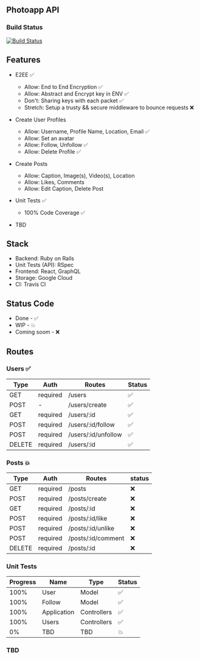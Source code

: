 ## Photoapp API

### Build Status 

[![Build Status](https://travis-ci.com/ShivangDave/photoapp_api.svg?branch=master)](https://travis-ci.com/ShivangDave/photoapp_api)

## Features
- E2EE ✅
    - Allow: End to End Encryption ✅
    - Allow: Abstract and Encrypt key in ENV ✅
    - Don't: Sharing keys with each packet ✅ 
    - Stretch: Setup a trusty && secure middleware to bounce requests ❌

- Create User Profiles 
    - Allow: Username, Profile Name, Location, Email ✅
    - Allow: Set an avatar
    - Allow: Follow, Unfollow ✅
    - Allow: Delete Profile ✅

- Create Posts
    - Allow: Caption, Image(s), Video(s), Location
    - Allow: Likes, Comments
    - Allow: Edit Caption, Delete Post

- Unit Tests ✅
    - 100% Code Coverage ✅

- TBD

## Stack

- Backend: Ruby on Rails
- Unit Tests (API): RSpec
- Frontend: React, GraphQL
- Storage: Google Cloud
- CI: Travis CI

## Status Code

- Done - ✅
- WIP - 💥
- Coming soom - ❌

## Routes

### Users ✅
| Type | Auth | Routes | Status | 
|-|-|-|-|
| GET | required | /users | ✅ |
| POST | - | /users/create | ✅ |
| GET | required | /users/:id | ✅ |
| POST | required | /users/:id/follow | ✅ |
| POST | required | /users/:id/unfollow | ✅ |
| DELETE | required | /users/:id | ✅ |

### Posts 💥
| Type | Auth | Routes | status | 
|-|-|-|-|
| GET | required | /posts | ❌ |
| POST | required | /posts/create | ❌ |
| GET | required | /posts/:id | ❌ |
| POST | required | /posts/:id/like | ❌ |
| POST | required | /posts/:id/unlike | ❌ |
| POST | required | /posts/:id/comment | ❌ |
| DELETE | required | /posts/:id | ❌ |

### Unit Tests

| Progress | Name | Type | Status | 
|-|-|-|-|
| 100% | User | Model | ✅ |
| 100% | Follow | Model | ✅ |
| 100% | Application | Controllers | ✅ |
| 100% | Users | Controllers | ✅ |
| 0% | TBD | TBD | 💥 |

### TBD